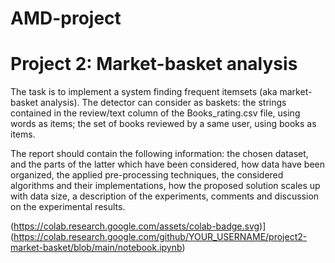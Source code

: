 # AMD-project
# Project 2: Market-basket analysis
The task is to implement a system finding frequent itemsets (aka market-basket analysis). The detector can consider as baskets:
 the strings contained in the review/text column of the Books_rating.csv file, using words as items;
the set of books reviewed by a same user, using books as items.

The report should contain the following information:
the chosen dataset, and the parts of the latter which have been considered,
how data have been organized,
the applied pre-processing techniques,
the considered algorithms and their implementations,
how the proposed solution scales up with data size,
a description of the experiments,
comments and discussion on the experimental results.

(https://colab.research.google.com/assets/colab-badge.svg)](https://colab.research.google.com/github/YOUR_USERNAME/project2-market-basket/blob/main/notebook.ipynb)
